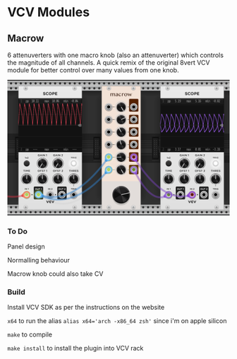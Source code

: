 # VCV Modules

## Macrow
6 attenuverters with one macro knob (also an attenuverter) which controls the magnitude of all channels. A quick remix of the original 8vert VCV module for better control over many values from one knob.


![Macrow](preview.png)


### To Do

Panel design

Normalling behaviour

Macrow knob could also take CV


### Build

Install VCV SDK as per the instructions on the website

```x64``` to run the alias ```alias x64='arch -x86_64 zsh'``` since i'm on apple silicon

```make``` to compile

```make install``` to install the plugin into VCV rack